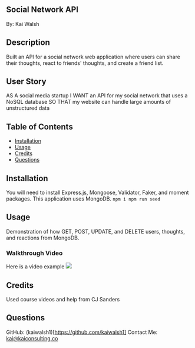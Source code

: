 ## Social Network API
By: Kai Walsh

## Description
Built an API for a social network web application where users can share their thoughts, react to friends' thoughts, and create a friend list.

## User Story
AS A social media startup
I WANT an API for my social network that uses a NoSQL database
SO THAT my website can handle large amounts of unstructured data

## Table of Contents
- [Installation](#Installation)
- [Usage](#Usage)
- [Credits](#Credits)
- [Questions](#Questions)

## Installation
You will need to install Express.js, Mongoose, Validator, Faker, and moment packages. This application uses MongoDB.
`
npm i
npm run seed
`

## Usage
Demonstration of how GET, POST, UPDATE, and DELETE users, thoughts, and reactions from MongoDB.

### Walkthrough Video
Here is a video example
![](./assets/socialNetworkAPI.gif)

## Credits
Used course videos and help from CJ Sanders

## Questions
GitHub: (kaiwalsh1)[https://github.com/kaiwalsh1]
Contact Me: kai@kaiconsulting.co

